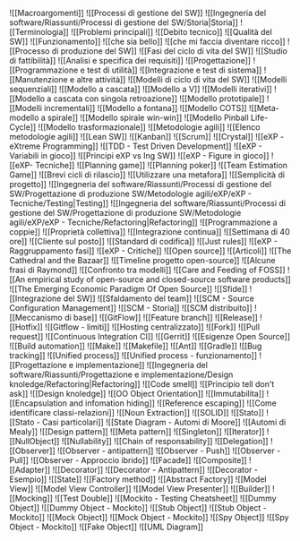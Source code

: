 ![[Macroargomenti]]
![[Processi di gestione del SW]]
	![[Ingegneria del software/Riassunti/Processi di gestione del SW/Storia|Storia]]
	![[Terminologia]]
	![[Problemi principali]]
	![[Debito tecnico]]
	![[Qualità del SW]]
		![[Funzionamento]]
		![[che sia bello]]
		![[che mi faccia diventare ricco]]
	![[Processo di produzione del SW]]
		![[Fasi del ciclo di vita del SW]]
			![[Studio di fattibilità]]
			![[Analisi e specifica dei requisiti]]
			![[Progettazione]]
			![[Programmazione e test di utilità]]
			![[Integrazione e test di sistema]]
			![[Manutenzione e altre attività]]
		![[Modelli di ciclo di vita del SW]]
			![[Modelli sequenziali]]
				![[Modello a cascata]]
				![[Modello a V]]
			![[Modelli iterativi]]
				![[Modello a cascata con singola retroazione]]
				![[Modello prototipale]]
			![[Modelli incrementali]]
				![[Modello a fontana]]
				![[Modello COTS]]
				![[Meta-modello a spirale]]
				![[Modello spirale win-win]]
				![[Modello Pinball Life-Cycle]]
				![[Modello trasformazionale]]
		![[Metodologie agili]]
			![[Elenco metodologie agili]]
				![[Lean SW]]
				![[Kanban]]
				![[Scrum]]
				![[Crystal]]
				![[eXP - eXtreme Programming]]
					![[TDD - Test Driven Development]]
					![[eXP - Variabili in gioco]]
					![[Principi eXP vs Ing SW]]
					![[eXP - Figure in gioco]]
					![[eXP- Tecniche]]
						![[Planning game]]
							![[Planning poker]]
							![[Team Estimation Game]]
						![[Brevi cicli di rilascio]]
						![[Utilizzare una metafora]]
						![[Semplicità di progetto]]
						![[Ingegneria del software/Riassunti/Processi di gestione del SW/Progettazione di produzione SW/Metodologie agili/eXP/eXP - Tecniche/Testing|Testing]]
						![[Ingegneria del software/Riassunti/Processi di gestione del SW/Progettazione di produzione SW/Metodologie agili/eXP/eXP - Tecniche/Refactoring|Refactoring]]
						![[Programmazione a coppie]]
						![[Proprietà collettiva]]
						![[Integrazione continua]]
						![[Settimana di 40 ore]]
						![[Cliente sul posto]]
						![[Standard di codifica]]
						![[Just rules]]
					![[eXP - Raggruppamento fasi]]
					![[eXP - Critiche]]
			![[Open source]]
				![[Articoli]]
					![[The Cathedral and the Bazaar]]
						![[Timeline progetto open-source]]
						![[Alcune frasi di Raymond]]
						![[Confronto tra modelli]]
					![[Care and Feeding of FOSS]]
					![[An empirical study of open-source and closed-source software products]]
					![[The Emerging Economic Paradigm Of Open Source]]
				![[Sfide]]
					![[Integrazione del SW]]
					![[Sfaldamento del team]]
			![[SCM - Source Configuration Management]]
				![[SCM - Storia]]
				![[SCM distribuito]]
				![[Meccanismo di base]]
				![[GitFlow]]
					![[Feature branch]]
					![[Release]]
					![[Hotfix]]
					![[Gitflow - limiti]]
						![[Hosting centralizzato]]
							![[Fork]]
							![[Pull request]]
							![[Continuous Integration CI]]
						![[Gerrit]]
						![[Esigenze Open Source]]
							![[Build automation]]
								![[Make]]
								![[Makefile]]
								![[Ant]]
								![[Gradle]]
							![[Bug tracking]]
							![[Unified process]]
								![[Unified process - funzionamento]]
![[Progettazione e implementazione]]
	![[Ingegneria del software/Riassunti/Progettazione e implementazione/Design knoledge/Refactoring|Refactoring]]
		![[Code smell]]
			![[Principio tell don't ask]]
	![[Design knoledge]]
		![[OO Object Orientation]]
			![[Immutabilita]]
			![[Encapsulation and infomation hiding]]
			![[Reference escaping]]
			![[Come identificare classi-relazioni]]
				![[Noun Extraction]]
		![[SOLID]]
		![[Stato]]
			![[Stato - Casi particolari]]
			![[State Diagram - Automi di Moore]]
			![[Automi di Mealy]]
	![[Design pattern]]
		![[Meta pattern]]
		![[Singleton]]
		![[Iterator]] 
		![[NullObject]]
			![[Nullability]]
		![[Chain of responsability]]
		![[Delegation]]
		![[Observer]]
			![[Observer - antipattern]]
			![[Observer - Push]]
			![[Observer - Pull]]
			![[Observer - Approccio ibrido]]
		![[Facade]]
		![[Composite]]
		![[Adapter]]
		![[Decorator]]
			![[Decorator - Antipattern]]
			![[Decorator - Esempio]]
		![[State]]
		![[Factory method]]
			![[Abstract Factory]]
		![[Model View]]
			![[Model View Controller]]
			![[Model View Presenter]]
		![[Builder]]
	![[Mocking]]
		![[Test Double]]
		![[Mockito - Testing Cheatsheet]]
		![[Dummy Object]]
			![[Dummy Object - Mockito]]
		![[Stub Object]]
			![[Stub Object - Mockito]]
		![[Mock Object]]
			![[Mock Object - Mockito]]
		![[Spy Object]]
			![[Spy Object - Mockito]]
		![[Fake Object]]
	![[UML Diagram]]